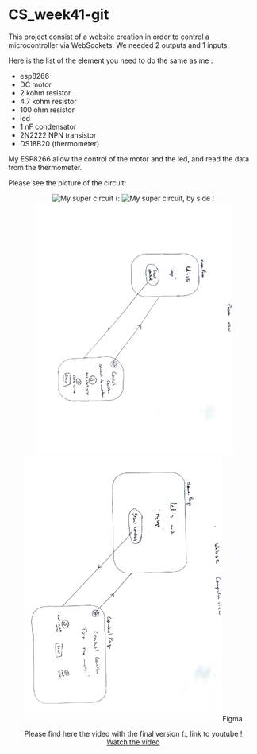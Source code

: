 # CS_week41-git

This project consist of a website creation in order to control a microcontroller via WebSockets.
We needed 2 outputs and 1 inputs. 

Here is the list of the element you need to do the same as me :
- esp8266
- DC motor
- 2 kohm resistor
- 4.7 kohm resistor
- 100 ohm resistor
- led
- 1 nF condensator
- 2N2222 NPN transistor
- DS18B20 (thermometer)

My ESP8266 allow the control of the motor and the led, and read the data from the thermometer.

Please see the picture of the circuit: <br> 
<div style="text-align: center;">
  <img src="circuit1.png" alt="My super circuit (:" width="400" style="height: auto;/>
</div>
    <br> 
<div style="text-align: center;">
 <img src="circuit2.png" alt="My super circuit, by side !" width="400"style="height: auto; />
</div>
     <br> 
  
For my site I wanted something simple so that what I have imagined: <br> 
<div style="text-align: center;">
  <img src="drawing1.png" alt="My super website (:" width="400" style="height: auto;/><br> 
</div>
<div style="text-align: center;">
  <img src="drawing2.png" alt="My super website, for phone !" width="400" style="height: auto;/>
</div>


Please find here the link of my figma file with graphic chart, site map and site idealisation.<br> 
[Figma](https://www.figma.com/design/Lt0ygBrPFi1SfbUWPDrDdS/webworkshop_cs_wk41?node-id=0-1&t=xhVR3v7xTgCsAmBN-1)


Please find here the video with the final version (:, link to youtube ! <br> 
[Watch the video](https://youtu.be/f8r0Wz3r05c)


